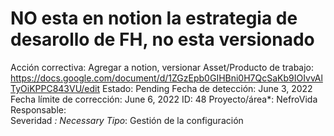 # NO esta en notion la estrategia de desarollo de FH, no esta versionado

Acción correctiva: Agregar a notion, versionar
Asset/Producto de trabajo: https://docs.google.com/document/d/1ZGzEpb0GIHBni0H7QcSaKb9IOIvvAlTyOiKPPC843VU/edit
Estado: Pending
Fecha de detección: June 3, 2022
Fecha límite de corrección: June 6, 2022
ID: 48
Proyecto/área*: NefroVida
Responsable:  
Severidad *: Necessary
Tipo*: Gestión de la configuración